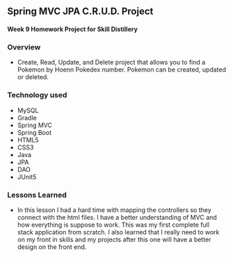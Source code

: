 ## Spring MVC JPA C.R.U.D. Project

#### Week 9 Homework Project for Skill Distillery

### Overview

+ Create, Read, Update, and Delete project that allows you to find a Pokemon by Hoenn Pokedex number. Pokemon can be created, updated or deleted.

### Technology used

+ MySQL
+ Gradle
+ Spring MVC
+ Spring Boot
+ HTML5
+ CSS3
+ Java
+ JPA
+ DAO
+ JUnit5

### Lessons Learned
+ In this lesson I had a hard time with mapping the controllers so they connect with the html files. I have a better understanding of MVC and how everything is suppose to work. This was my first complete full stack application from scratch. I also learned that I really need to work on my front in skills and my projects after this one will have a better design on the front end.
